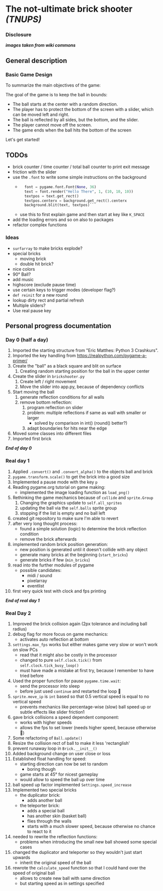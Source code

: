 # The not-ultimate brick shooter ***(TNUPS)***

### Disclosure
***images taken from wiki commons***

## General description

### Basic Game Design

To summarize the main objectives of the game:

The goal of the game is to keep the ball in bounds:
+ The ball starts at the center with a random direction.
+ The player has to protect the bottom of the screen with a slider,
which can be moved left and right.
+ The ball is reflected by all sides, but the bottom, and the slider.
+ The player cannot move off the screen.
+ The game ends when the ball hits the bottom of the screen 

Let's get started!

## TODOs

+ brick counter / time counter / total ball counter to print exit message
+ friction with the slider  
+ use the `.font` to write some simple instructions on the background
    * ```python # Display some text
        font = pygame.font.Font(None, 36)
        text = font.render("Hello There", 1, (10, 10, 10))
        textpos = text.get_rect()
        textpos.centerx = background.get_rect().centerx
        background.blit(text, textpos)```
    * use this to first explain game and then start at key like `K_SPACE`
+ add the loading errors and so on also to packages
+ refactor complex functions

### Ideas

+ `surfarray` to make bricks explode?
+ special bricks
    + moving brick
    + double hit brick?
+ nice colors
+ 90° Ball?
+ add music
+ highscore (exclude pause time)
+ use certain keys to trigger modes (developer flag?)
+ `def reinit` for a new round
+ lookup dirty rect and partial refresh
+ Multiple sliders?
+ Use real pause key

## Personal progress documentation

### Day 0 (half a day)

1. Imported the starting structure from "Eric Matthes: Python 3 Crashkurs".
1. Imported the key handling from https://realpython.com/pygame-a-primer/
1. Create the "ball" as a black square and blit on surface
   1. Creating random starting position for the ball in the upper center
1. Create the slider in `brickshooter.py` 
    1. Create left / right movement
    1. Move the slider into app.py, because of dependency conflicts
1. Start moving the ball
    1. generate reflection conditions for all walls
    1. remove bottom reflection:
        1. program reflection on slider
        1. problem: multiple reflections if same as wall with smaller or larger
           + solved by comparison in int() (round() better?)
        1. adapt boundaries for hits near the edge
1. Moved some classes into different files
1. Imported first brick

***End of day 0***

### Real day 1

1. Applied `.convert()` and `.convert_alpha()` to the objects ball and brick
1. `pygame.transform.scale()` to get the brick into a good size   
1. Implemented a pause mode with the key `p`
1. Reading pygame.org tutorial on game making:
    + implemented the image loading function as `load_png()`
1. Rethinking the game mechanics because of `collide` and `sprite.Group`
   1. Changing the graphics update to `self.all_sprites` 
   1. updating the ball via the `self.balls` sprite group
   1. stopping if the list is empty and no ball left
1. created git repository to make sure I'm able to revert 
1. after very long thought process:
   * found a simple solution (logic) to determine the brick reflection condition
   * remove the brick afterwards
1. implemented random brick position generation:
    * new position is generated until it doesn't collide with any object
    * generate many bricks at the beginning (`start_bricks`)
    * generate bricks if few (`min_bricks`)
1. read into the further modules of pygame
    + possible candidates:
        * midi / sound
        * pixelarray
        * eventlist
1. first very quick test with clock and fps printing

***End of real day 1***
    
### Real Day 2

1. Improved the brick collision again (2px tolerance and including ball radius)
1. debug flag for more focus on game mechanics:
    * activates auto reflection at bottom
1. `settings.max_fps` works but either makes game very slow or won't work on slow PCs
    * read that it might also be costly in the processor
    * changed to pure `self.clock.tick()` from `self.clock.tick_busy_loop()`
    * must have made a mistake at first try, because I remember to have tried before
1. Used the proper function for pause `pygame.time.wait`:
   * send the processor into sleep 
   * before just used `continue` and restarted the loop :see_no_evil:
1. `sprite.move_ip` is `int` based so that 0.5 vertical speed is equal to no vertical speed
    * prevents mechanics like percentage-wise (slow) ball speed up or subtle effects like slider friction1
1. gave brick collisions a speed dependent component:
    * works with higher speeds
    * allows the fps to set lower (needs higher speed, because otherwise :snail:)
1. Some refactoring of `Ball.update()`
1. Resize the collision rect of ball to make it less 'rectanglish'
1. prevent runaway loop in `Brick.__init__()`
1. Added background change on user close or loss
1. Established float handling for speed:
    * starting direction can now be set to random
        - boring though
    * game starts at 45° for nicest gameplay
    * would allow to speed the ball up over time
1. ball speed up factor implemented `Settings.speed_increase`
1. Implemented two special bricks
    * the duplicator brick:
        - adds another ball
    * the teleporter brick:
        - adds a special ball
        - has another skin (basket ball)
        - flies through the walls
        - starts with a much slower speed, because otherwise no chance to react to it
1. needed to rewrite the reflection functions:
   * problems when introducing the small new ball showed some special cases
1. changed the duplicator and teleporter so they wouldn't just start upwards
    * inherit the original speed of the ball
1. rewrote the `calculate_speed` function so that I could hand over the speed of original ball
    * allows to create new ball with same direction
    * but starting speed as in settings specified